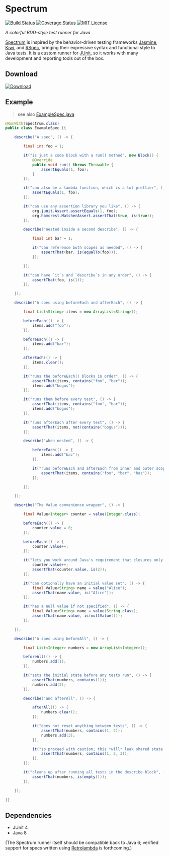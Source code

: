 Spectrum
========

[![Build Status](https://img.shields.io/travis/greghaskins/spectrum.svg)](https://travis-ci.org/greghaskins/spectrum) [![Coverage Status](https://img.shields.io/coveralls/greghaskins/spectrum.svg)](https://coveralls.io/r/greghaskins/spectrum) [![MIT License](https://img.shields.io/badge/license-MIT-blue.svg)](LICENSE)

*A colorful BDD-style test runner for Java*

[Spectrum](https://github.com/greghaskins/spectrum) is inspired by the behavior-driven testing frameworks [Jasmine](https://jasmine.github.io/), [Kiwi](https://github.com/kiwi-bdd/Kiwi), and [RSpec](http://rspec.info/), bringing their expressive syntax and functional style to Java tests. It is a custom runner for [JUnit](http://junit.org/), so it works with many development and reporting tools out of the box.

## Download

[ ![Download](https://api.bintray.com/packages/greghaskins/maven/Spectrum/images/download.svg) ](https://bintray.com/greghaskins/maven/Spectrum/_latestVersion)

## Example

> see also [ExampleSpec.java](src/test/java/specs/ExampleSpec.java)

```java
@RunWith(Spectrum.class)
public class ExampleSpec {{

    describe("A spec", () -> {

        final int foo = 1;

        it("is just a code block with a run() method", new Block() {
            @Override
            public void run() throws Throwable {
                assertEquals(1, foo);
            }
        });

        it("can also be a lambda function, which is a lot prettier", () -> {
            assertEquals(1, foo);
        });

        it("can use any assertion library you like", () -> {
            org.junit.Assert.assertEquals(1, foo);
            org.hamcrest.MatcherAssert.assertThat(true, is(true));
        });

        describe("nested inside a second describe", () -> {

            final int bar = 1;

            it("can reference both scopes as needed", () -> {
                assertThat(bar, is(equalTo(foo)));
            });

        });

        it("can have `it`s and `describe`s in any order", () -> {
            assertThat(foo, is(1));
        });

    });

    describe("A spec using beforeEach and afterEach", () -> {

        final List<String> items = new ArrayList<String>();

        beforeEach(() -> {
            items.add("foo");
        });

        beforeEach(() -> {
            items.add("bar");
        });

        afterEach(() -> {
            items.clear();
        });

        it("runs the beforeEach() blocks in order", () -> {
            assertThat(items, contains("foo", "bar"));
            items.add("bogus");
        });

        it("runs them before every test", () -> {
            assertThat(items, contains("foo", "bar"));
            items.add("bogus");
        });

        it("runs afterEach after every test", () -> {
            assertThat(items, not(contains("bogus")));
        });

        describe("when nested", () -> {

            beforeEach(() -> {
                items.add("baz");
            });

            it("runs beforeEach and afterEach from inner and outer scopes", () -> {
                assertThat(items, contains("foo", "bar", "baz"));
            });

        });

    });

    describe("The Value convenience wrapper", () -> {

        final Value<Integer> counter = value(Integer.class);

        beforeEach(() -> {
            counter.value = 0;
        });

        beforeEach(() -> {
            counter.value++;
        });

        it("lets you work around Java's requirement that closures only reference `final` variables", () -> {
            counter.value++;
            assertThat(counter.value, is(2));
        });

        it("can optionally have an initial value set", () -> {
            final Value<String> name = value("Alice");
            assertThat(name.value, is("Alice"));
        });

        it("has a null value if not specified", () -> {
            final Value<String> name = value(String.class);
            assertThat(name.value, is(nullValue()));
        });

    });

    describe("A spec using beforeAll", () -> {

        final List<Integer> numbers = new ArrayList<Integer>();

        beforeAll(() -> {
            numbers.add(1);
        });

        it("sets the initial state before any tests run", () -> {
            assertThat(numbers, contains(1));
            numbers.add(2);
        });

        describe("and afterAll", () -> {

            afterAll(() -> {
                numbers.clear();
            });

            it("does not reset anything between tests", () -> {
                assertThat(numbers, contains(1, 2));
                numbers.add(3);
            });

            it("so proceed with caution; this *will* leak shared state across tests", () -> {
                assertThat(numbers, contains(1, 2, 3));
            });
        });

        it("cleans up after running all tests in the describe block", () -> {
            assertThat(numbers, is(empty()));
        });

    });

}}
```

## Dependencies

 - JUnit 4
 - Java 8

(The Spectrum runner itself should be compatible back to Java 6; verified support for specs written using [Retrolambda](https://github.com/orfjackal/retrolambda) is forthcoming.)
